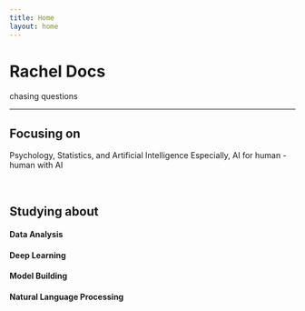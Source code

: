 ```yaml
---
title: Home
layout: home
---
```


# Rachel Docs

chasing questions 

---

## Focusing on 
Psychology, Statistics, and Artificial Intelligence 
Especially, AI for human - human with AI 

<br />

## Studying about 
#### Data Analysis 
#### Deep Learning 
#### Model Building 
#### Natural Language Processing 

